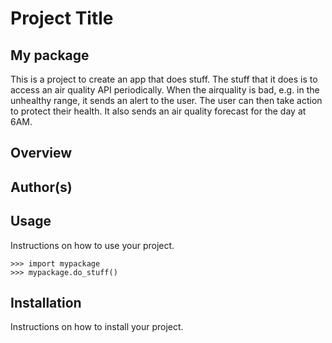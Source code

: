 # Project Title
## My package
This is a project to create an app that does stuff.  The stuff that it does is to access an air quality API periodically.  When the airquality is bad, e.g. in the unhealthy range, it sends an alert to the user.  The user can then take action to protect their health.  It also sends an air quality forecast for the day at 6AM.  

## Overview



## Author(s)
   


## Usage
Instructions on how to use your project.
```python3
>>> import mypackage
>>> mypackage.do_stuff()
```
            
## Installation
Instructions on how to install your project.
